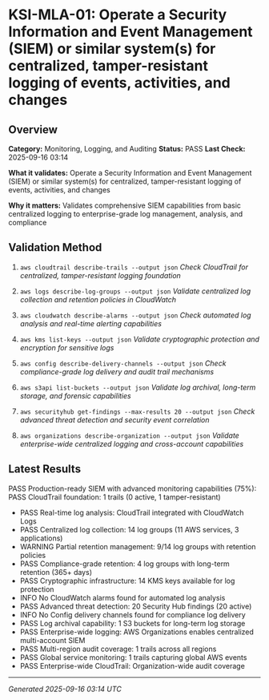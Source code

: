 # KSI-MLA-01: Operate a Security Information and Event Management (SIEM) or similar system(s) for centralized, tamper-resistant logging of events, activities, and changes

## Overview

**Category:** Monitoring, Logging, and Auditing
**Status:** PASS
**Last Check:** 2025-09-16 03:14

**What it validates:** Operate a Security Information and Event Management (SIEM) or similar system(s) for centralized, tamper-resistant logging of events, activities, and changes

**Why it matters:** Validates comprehensive SIEM capabilities from basic centralized logging to enterprise-grade log management, analysis, and compliance

## Validation Method

1. `aws cloudtrail describe-trails --output json`
   *Check CloudTrail for centralized, tamper-resistant logging foundation*

2. `aws logs describe-log-groups --output json`
   *Validate centralized log collection and retention policies in CloudWatch*

3. `aws cloudwatch describe-alarms --output json`
   *Check automated log analysis and real-time alerting capabilities*

4. `aws kms list-keys --output json`
   *Validate cryptographic protection and encryption for sensitive logs*

5. `aws config describe-delivery-channels --output json`
   *Check compliance-grade log delivery and audit trail mechanisms*

6. `aws s3api list-buckets --output json`
   *Validate log archival, long-term storage, and forensic capabilities*

7. `aws securityhub get-findings --max-results 20 --output json`
   *Check advanced threat detection and security event correlation*

8. `aws organizations describe-organization --output json`
   *Validate enterprise-wide centralized logging and cross-account capabilities*

## Latest Results

PASS Production-ready SIEM with advanced monitoring capabilities (75%): PASS CloudTrail foundation: 1 trails (0 active, 1 tamper-resistant)
- PASS Real-time log analysis: CloudTrail integrated with CloudWatch Logs
- PASS Centralized log collection: 14 log groups (11 AWS services, 3 applications)
- WARNING Partial retention management: 9/14 log groups with retention policies
- PASS Compliance-grade retention: 4 log groups with long-term retention (365+ days)
- PASS Cryptographic infrastructure: 14 KMS keys available for log protection
- INFO No CloudWatch alarms found for automated log analysis
- PASS Advanced threat detection: 20 Security Hub findings (20 active)
- INFO No Config delivery channels found for compliance log delivery
- PASS Log archival capability: 1 S3 buckets for long-term log storage
- PASS Enterprise-wide logging: AWS Organizations enables centralized multi-account SIEM
- PASS Multi-region audit coverage: 1 trails across all regions
- PASS Global service monitoring: 1 trails capturing global AWS events
- PASS Enterprise-wide CloudTrail: Organization-wide audit coverage

---
*Generated 2025-09-16 03:14 UTC*